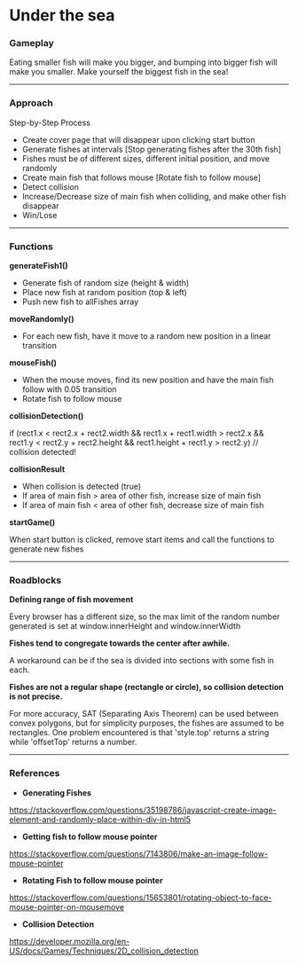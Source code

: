 # Under the sea

### Gameplay

Eating smaller fish will make you bigger,
and bumping into bigger fish will make you smaller.
Make yourself the biggest fish in the sea!

---

### Approach

Step-by-Step Process

* Create cover page that will disappear upon clicking start button
* Generate fishes at intervals [Stop generating fishes after the 30th fish]
* Fishes must be of different sizes, different initial position, and move randomly
* Create main fish that follows mouse [Rotate fish to follow mouse]
* Detect collision
* Increase/Decrease size of main fish when colliding, and make other fish disappear
* Win/Lose

---

### Functions

**generateFish1()**
* Generate fish of random size (height & width)
* Place new fish at random position (top & left)
* Push new fish to allFishes array

**moveRandomly()**
* For each new fish, have it move to a random new position in a linear transition

**mouseFish()**
* When the mouse moves, find its new position and have the main fish follow with 0.05 transition
* Rotate fish to follow mouse

**collisionDetection()**

if (rect1.x < rect2.x + rect2.width &&
   rect1.x + rect1.width > rect2.x &&
   rect1.y < rect2.y + rect2.height &&
   rect1.height + rect1.y > rect2.y)
    // collision detected!

**collisionResult**

* When collision is detected (true)
* If area of main fish > area of other fish, increase size of main fish
* If area of main fish < area of other fish, decrease size of main fish

**startGame()**

When start button is clicked, remove start items and call the functions to generate new fishes

---

### Roadblocks

**Defining range of fish movement**

Every browser has a different size, so the max limit of the random number generated is set at window.innerHeight and window.innerWidth

**Fishes tend to congregate towards the center after awhile.**

A workaround can be if the sea is divided into sections with some fish in each.

**Fishes are not a regular shape (rectangle or circle), so collision detection is not precise.**

For more accuracy, SAT (Separating Axis Theorem) can be used between convex polygons,
but for simplicity purposes, the fishes are assumed to be rectangles.
One problem encountered is that 'style.top' returns a string while 'offsetTop' returns a number.

---

### References

* **Generating Fishes**

https://stackoverflow.com/questions/35198786/javascript-create-image-element-and-randomly-place-within-div-in-html5
* **Getting fish to follow mouse pointer**

https://stackoverflow.com/questions/7143806/make-an-image-follow-mouse-pointer
* **Rotating Fish to follow mouse pointer**

https://stackoverflow.com/questions/15653801/rotating-object-to-face-mouse-pointer-on-mousemove
* **Collision Detection**

https://developer.mozilla.org/en-US/docs/Games/Techniques/2D_collision_detection
